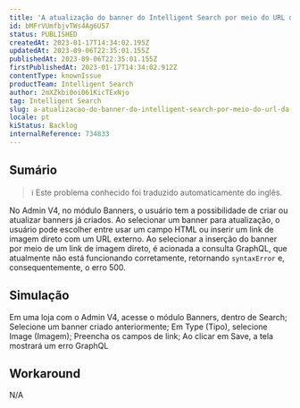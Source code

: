 ```yaml
---
title: 'A atualização do banner do Intelligent Search por meio do URL da imagem não funciona corretamente'
id: bMFrVUmfbjvTWs4Ag6U57
status: PUBLISHED
createdAt: 2023-01-17T14:34:02.195Z
updatedAt: 2023-09-06T22:35:01.155Z
publishedAt: 2023-09-06T22:35:01.155Z
firstPublishedAt: 2023-01-17T14:34:02.912Z
contentType: knownIssue
productTeam: Intelligent Search
author: 2mXZkbi0oi061KicTExNjo
tag: Intelligent Search
slug: a-atualizacao-do-banner-do-intelligent-search-por-meio-do-url-da-imagem-nao-funciona-corretamente
locale: pt
kiStatus: Backlog
internalReference: 734833
---
```


## Sumário

>ℹ️ Este problema conhecido foi traduzido automaticamente do inglês.


No Admin V4, no módulo Banners, o usuário tem a possibilidade de criar ou atualizar banners já criados. Ao selecionar um banner para atualização, o usuário pode escolher entre usar um campo HTML ou inserir um link de imagem direto com um URL externo. Ao selecionar a inserção do banner por meio de um link de imagem direto, é acionada a consulta GraphQL, que atualmente não está funcionando corretamente, retornando `syntaxError` e, consequentemente, o erro 500.

## Simulação


Em uma loja com o Admin V4, acesse o módulo Banners, dentro de Search;
Selecione um banner criado anteriormente;
Em Type (Tipo), selecione Image (Imagem);
Preencha os campos de link;
Ao clicar em Save, a tela mostrará um erro GraphQL

## Workaround


N/A




